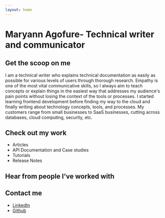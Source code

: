```yaml
---
layout: home 
---
```

# Maryann Agofure- Technical writer and communicator

## Get the scoop on me
I am a technical writer who explains technical documentation as easily as possible for various levels of users through thorough research. Empathy is one of the most vital communicative skills, so I always aim to teach concepts or explain things in the easiest way that addresses my audience's pain points without losing the context of the tools or processes.
I started learning frontend development before finding my way to the cloud and finally writing about technology concepts, tools, and processes.
My customers range from small businesses to SaaS businesses, cutting across databases, cloud computing, security, etc.

## Check out my work
- Articles
- API Documentation and Case studies
- Tutorials
- Release Notes

## Hear from people I've worked with

## Contact me
- [LinkedIn](https://www.linkedin.com/in/agofure-maryann-67b144164/)
- [Github](https://github.com/Maryann-Agofure)


